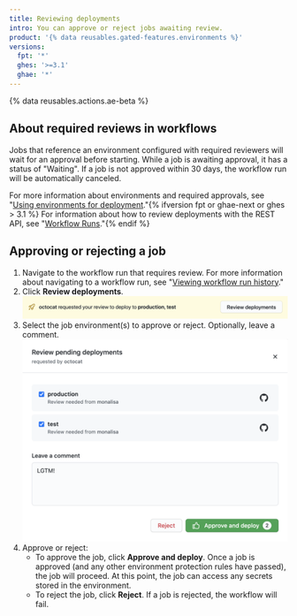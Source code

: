```yaml
---
title: Reviewing deployments
intro: You can approve or reject jobs awaiting review.
product: '{% data reusables.gated-features.environments %}'
versions:
  fpt: '*'
  ghes: '>=3.1'
  ghae: '*'
---
```


{% data reusables.actions.ae-beta %}

## About required reviews in workflows

Jobs that reference an environment configured with required reviewers will wait for an approval before starting. While a job is awaiting approval, it has a status of "Waiting". If a job is not approved within 30 days, the workflow run will be automatically canceled.

For more information about environments and required approvals, see "[Using environments for deployment](/actions/deployment/using-environments-for-deployment)."{% ifversion fpt or ghae-next or ghes > 3.1 %} For information about how to review deployments with the REST API, see "[Workflow Runs](/rest/reference/actions#workflow-runs)."{% endif %}

## Approving or rejecting a job

1. Navigate to the workflow run that requires review. For more information about navigating to a workflow run, see "[Viewing workflow run history](/actions/managing-workflow-runs/viewing-workflow-run-history)."
2. Click **Review deployments**. 
   ![Review deployments](/assets/images/actions-review-deployments.png)
3. Select the job environment(s) to approve or reject. Optionally, leave a comment.
   ![Approve deployments](/assets/images/actions-approve-deployments.png)
4. Approve or reject:
   - To approve the job, click **Approve and deploy**. Once a job is approved (and any other environment protection rules have passed), the job will proceed. At this point, the job can access any secrets stored in the environment.
   - To reject the job, click **Reject**. If a job is rejected, the workflow will fail.
